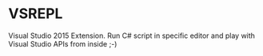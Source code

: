 ﻿# VSREPL
Visual Studio 2015 Extension. Run C# script in specific editor and play with Visual Studio APIs from inside ;-)
